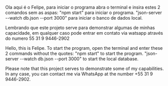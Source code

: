 Ola aqui é o Felipe, para iniciar o programa abra o terminal e insira estes 2 comandos sem as aspas:
"npm start" para iniciar o programa.
"json-server --watch db.json --port 3000" para iniciar o banco de dados local.

Lembrando que este projeto serve para demonstrar algumas de minhas capacidade, em qualquer caso pode entrar em contato via watsapp através do numero 55 31 9 9446-2902

Hello, this is Felipe. To start the program, open the terminal and enter these 2 commands without the quotes:
"npm start" to start the program.
"json-server --watch db.json --port 3000" to start the local database.

Please note that this project serves to demonstrate some of my capabilities. In any case, you can contact me via WhatsApp at the number +55 31 9 9446-2902.
